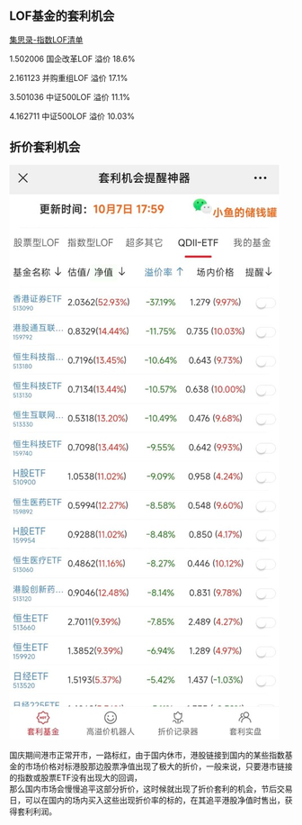 ## LOF基金的套利机会
[集思录-指数LOF清单](https://www.jisilu.cn/data/lof/#index)  


1.502006  国企改革LOF 溢价 18.6%  

2.161123  并购重组LOF 溢价 17.1%  

3.501036	中证500LOF  溢价 11.1%  

4.162711	中证500LOF  溢价 10.03%  



## 折价套利机会

![港股折价etf标的](https://github.com/Oreo-Gss/Mind-open/blob/main/pictures/19267596bed49a263fe2ee76.jpeg!custom.jpg)

国庆期间港市正常开市，一路标红，由于国内休市，港股链接到国内的某些指数基金的市场价格对标港股那边股票净值出现了极大的折价，一般来说，只要港市链接的指数或股票ETF没有出现大的回调，  
那么国内市场会慢慢追平这部分折价，这时候就出现了折价套利的机会，节后交易日，可以在国内的场内买入这些出现折价率的标的，在其追平港股净值时售出，获得套利利润。
